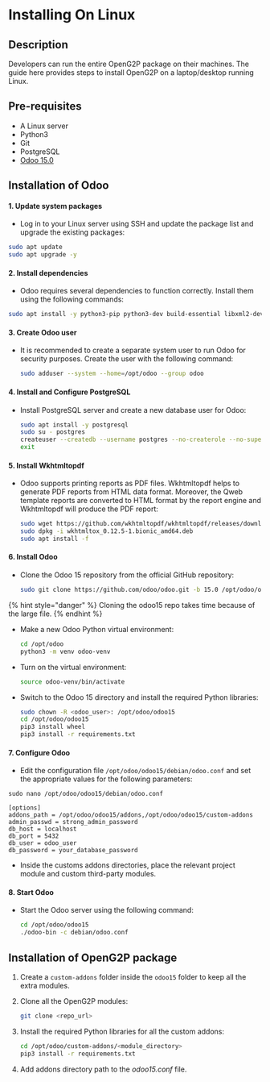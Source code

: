 # Installing On Linux

## Description

Developers can run the entire OpenG2P package on their machines. The guide here provides steps to install OpenG2P on a laptop/desktop running Linux.

## Pre-requisites

* A Linux server
* Python3
* Git
* PostgreSQL
* [Odoo 15.0](https://www.odoo.com/documentation/15.0/administration/install/install.html#installing-odoo)

## Installation of Odoo

#### 1. Update system packages

* Log in to your Linux server using SSH and update the package list and upgrade the existing packages:

```bash
sudo apt update
sudo apt upgrade -y
```

#### 2. Install dependencies

* Odoo requires several dependencies to function correctly. Install them using the following commands:

```bash
sudo apt install -y python3-pip python3-dev build-essential libxml2-dev libxslt1-dev libevent-dev libsasl2-dev libldap2-dev libpq-dev libjpeg-dev zlib1g-dev libfreetype6-dev liblcms2-dev libwebp-dev libopenjp2-7-dev libtiff5-dev libffi-dev nodejs npm
```

#### 3. Create Odoo user

*   It is recommended to create a separate system user to run Odoo for security purposes. Create the user with the following command:

    ```bash
    sudo adduser --system --home=/opt/odoo --group odoo
    ```

#### 4. Install and Configure PostgreSQL

*   Install PostgreSQL server and create a new database user for Odoo:

    ```bash
    sudo apt install -y postgresql
    sudo su - postgres
    createuser --createdb --username postgres --no-createrole --no-superuser --pwprompt odoo_user
    exit
    ```

#### 5. Install Wkhtmltopdf <a href="#docs-internal-guid-f8d8e15e-7fff-3872-8a9f-bfbb05735977" id="docs-internal-guid-f8d8e15e-7fff-3872-8a9f-bfbb05735977"></a>

*   Odoo supports printing reports as PDF files. Wkhtmltopdf helps to generate PDF reports from HTML data format. Moreover, the Qweb template reports are converted to HTML format by the report engine and Wkhtmltopdf will produce the PDF report:

    ```bash
    sudo wget https://github.com/wkhtmltopdf/wkhtmltopdf/releases/download/0.12.5/wkhtmltox_0.12.5-1.bionic_amd64.deb
    sudo dpkg -i wkhtmltox_0.12.5-1.bionic_amd64.deb
    sudo apt install -f
    ```

#### 6. Install Odoo

*   Clone the Odoo 15 repository from the official GitHub repository:

    ```bash
    sudo git clone https://github.com/odoo/odoo.git -b 15.0 /opt/odoo/odoo15
    ```

{% hint style="danger" %}
Cloning the odoo15 repo takes time because of the large file.
{% endhint %}

*   Make a new Odoo Python virtual environment:

    ```bash
    cd /opt/odoo
    python3 -m venv odoo-venv
    ```
*   Turn on the virtual environment:

    ```bash
    source odoo-venv/bin/activate
    ```
*   Switch to the Odoo 15 directory and install the required Python libraries:

    ```bash
    sudo chown -R <odoo_user>: /opt/odoo/odoo15
    cd /opt/odoo/odoo15
    pip3 install wheel
    pip3 install -r requirements.txt
    ```

#### 7. Configure Odoo

* Edit the configuration file `/opt/odoo/odoo15/debian/odoo.conf` and set the appropriate values for the following parameters:

```
sudo nano /opt/odoo/odoo15/debian/odoo.conf
```

```
[options]
addons_path = /opt/odoo/odoo15/addons,/opt/odoo/odoo15/custom-addons
admin_passwd = strong_admin_password
db_host = localhost
db_port = 5432
db_user = odoo_user
db_password = your_database_password
```

* Inside the customs addons directories, place the relevant project module and custom third-party modules.

#### 8. Start Odoo

*   Start the Odoo server using the following command:

    ```bash
    cd /opt/odoo/odoo15
    ./odoo-bin -c debian/odoo.conf
    ```

## Installation of OpenG2P package

1. Create a `custom-addons` folder inside the `odoo15` folder to keep all the extra modules.
2.  Clone all the OpenG2P modules:

    ```bash
    git clone <repo_url>
    ```
3.  Install the required Python libraries for all the custom addons:

    ```bash
    cd /opt/odoo/custom-addons/<module_directory>
    pip3 install -r requirements.txt
    ```
4. Add addons directory path to the _odoo15.conf_ file.
